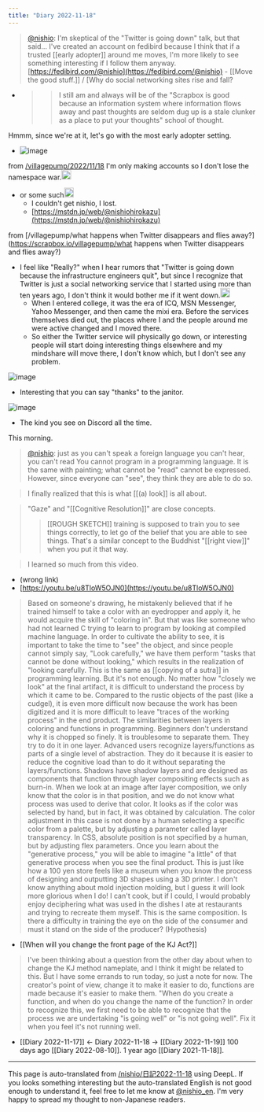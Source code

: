 ```yaml
---
title: "Diary 2022-11-18"
---
```



> [@nishio](https://twitter.com/nishio/status/1593591706464976896?s=20&t=uzVBrOArUFm8pLsr3NlKqw): I'm skeptical of the "Twitter is going down" talk, but that said... I've created an account on fedibird because I think that if a trusted [[early adopter]] around me moves, I'm more likely to see something interesting if I follow them anyway.
> [https://fedibird.com/@nishio](https://fedibird.com/@nishio)
    - [[Move the good stuff.]] / [Why do social networking sites rise and fall?
- > >I still am and always will be of the "Scrapbox is good because an information system where information flows away and past thoughts are seldom dug up is a stale clunker as a place to put your thoughts" school of thought.

Hmmm, since we're at it, let's go with the most early adopter setting.
- ![image](https://gyazo.com/f115e9074300484ea0ac213e47601148/thumb/1000)

from [/villagepump/2022/11/18](https://scrapbox.io/villagepump/2022/11/18)
I'm only making accounts so I don't lose the namespace war.<img src='https://scrapbox.io/api/pages/villagepump/inajob/icon' alt='/villagepump/inajob.icon' height="19.5"/>
- or some such<img src='https://scrapbox.io/api/pages/villagepump/nishio/icon' alt='/villagepump/nishio.icon' height="19.5"/>
    - I couldn't get nishio, I lost.
    - [https://mstdn.jp/web/@nishiohirokazu](https://mstdn.jp/web/@nishiohirokazu)

from [/villagepump/what happens when Twitter disappears and flies away?](https://scrapbox.io/villagepump/what happens when Twitter disappears and flies away?)
- I feel like "Really?" when I hear rumors that "Twitter is going down because the infrastructure engineers quit", but since I recognize that Twitter is just a social networking service that I started using more than ten years ago, I don't think it would bother me if it went down.<img src='https://scrapbox.io/api/pages/villagepump/nishio/icon' alt='/villagepump/nishio.icon' height="19.5"/>
    - When I entered college, it was the era of ICQ, MSN Messenger, Yahoo Messenger, and then came the mixi era. Before the services themselves died out, the places where I and the people around me were active changed and I moved there.
    - So either the Twitter service will physically go down, or interesting people will start doing interesting things elsewhere and my mindshare will move there, I don't know which, but I don't see any problem.

![image](https://gyazo.com/e24bd5076721655049aa922b030eb6a2/thumb/1000)
- Interesting that you can say "thanks" to the janitor.

![image](https://gyazo.com/59093ae07398540e706d5fbc3dcf108c/thumb/1000)
- The kind you see on Discord all the time.

This morning.
> [@nishio](https://twitter.com/nishio/status/1593412557167300610?s=20&t=e8FobbZJ-bprMTxHvN7AQg): just as you can't speak a foreign language you can't hear, you can't read You cannot program in a programming language.
> It is the same with painting; what cannot be "read" cannot be expressed. However, since everyone can "see", they think they are able to do so.

> I finally realized that this is what [[(a) look]] is all about.

> "Gaze" and "[[Cognitive Resolution]]" are close concepts.
>  >[[ROUGH SKETCH]] training is supposed to train you to see things correctly, to let go of the belief that you are able to see things.
>  That's a similar concept to the Buddhist "[[right view]]" when you put it that way.

> I learned so much from this video.
- (wrong link)
- [https://youtu.be/u8TloW5OJN0](https://youtu.be/u8TloW5OJN0)
> Based on someone's drawing, he mistakenly believed that if he trained himself to take a color with an eyedropper and apply it, he would acquire the skill of "coloring in". But that was like someone who had not learned C trying to learn to program by looking at compiled machine language.
> In order to cultivate the ability to see, it is important to take the time to "see" the object, and since people cannot simply say, "Look carefully," we have them perform "tasks that cannot be done without looking," which results in the realization of "looking carefully. This is the same as [[copying of a sutra]] in programming learning. But it's not enough.
> No matter how "closely we look" at the final artifact, it is difficult to understand the process by which it came to be. Compared to the rustic objects of the past (like a cudgel), it is even more difficult now because the work has been digitized and it is more difficult to leave "traces of the working process" in the end product.
> The similarities between layers in coloring and functions in programming. Beginners don't understand why it is chopped so finely. It is troublesome to separate them. They try to do it in one layer. Advanced users recognize layers/functions as parts of a single level of abstraction. They do it because it is easier to reduce the cognitive load than to do it without separating the layers/functions.
> Shadows have shadow layers and are designed as components that function through layer compositing effects such as burn-in. When we look at an image after layer composition, we only know that the color is in that position, and we do not know what process was used to derive that color. It looks as if the color was selected by hand, but in fact, it was obtained by calculation.
> The color adjustment in this case is not done by a human selecting a specific color from a palette, but by adjusting a parameter called layer transparency.
>  In CSS, absolute position is not specified by a human, but by adjusting flex parameters.
> Once you learn about the "generative process," you will be able to imagine "a little" of that generative process when you see the final product.
>  This is just like how a 100 yen store feels like a museum when you know the process of designing and outputting 3D shapes using a 3D printer.
>  I don't know anything about mold injection molding, but I guess it will look more glorious when I do!
> I can't cook, but if I could, I would probably enjoy deciphering what was used in the dishes I ate at restaurants and trying to recreate them myself. This is the same composition.
> Is there a difficulty in training the eye on the side of the consumer and must it stand on the side of the producer? (Hypothesis)

- [[When will you change the front page of the KJ Act?]]
> I've been thinking about a question from the other day about when to change the KJ method nameplate, and I think it might be related to this. But I have some errands to run today, so just a note for now.
>  The creator's point of view, change it to make it easier to do, functions are made because it's easier to make them.
> "When do you create a function, and when do you change the name of the function?
>  In order to recognize this, we first need to be able to recognize that the process we are undertaking "is going well" or "is not going well".
>  Fix it when you feel it's not running well.


- [[Diary 2022-11-17]] ← Diary 2022-11-18 → [[Diary 2022-11-19]]
100 days ago [[Diary 2022-08-10]].
1 year ago [[Diary 2021-11-18]].
---
This page is auto-translated from [/nishio/日記2022-11-18](https://scrapbox.io/nishio/日記2022-11-18) using DeepL. If you looks something interesting but the auto-translated English is not good enough to understand it, feel free to let me know at [@nishio_en](https://twitter.com/nishio_en). I'm very happy to spread my thought to non-Japanese readers.
